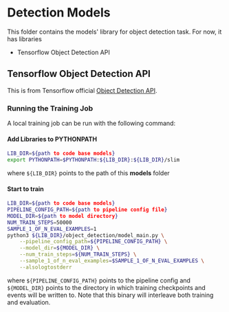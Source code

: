 # Detection Models

This folder contains the models' library for object detection task.
For now, it has libraries 
- Tensorflow Object Detection API

## Tensorflow Object Detection API
This is from Tensorflow official [Object Detection API](https://github.com/tensorflow/models/tree/master/research/object_detection "Object Detection API").

### Running the Training Job
A local training job can be run with the following command:
#### Add Libraries to PYTHONPATH
``` bash
LIB_DIR=${path to code base models}
export PYTHONPATH=$PYTHONPATH:${LIB_DIR}:${LIB_DIR}/slim
```
where `${LIB_DIR}` points to the path of this **models** folder

#### Start to train
```bash
LIB_DIR=${path to code base models}
PIPELINE_CONFIG_PATH=${path to pipeline config file}
MODEL_DIR=${path to model directory}
NUM_TRAIN_STEPS=50000
SAMPLE_1_OF_N_EVAL_EXAMPLES=1
python3 ${LIB_DIR}/object_detection/model_main.py \
    --pipeline_config_path=${PIPELINE_CONFIG_PATH} \
    --model_dir=${MODEL_DIR} \
    --num_train_steps=${NUM_TRAIN_STEPS} \
    --sample_1_of_n_eval_examples=$SAMPLE_1_OF_N_EVAL_EXAMPLES \
    --alsologtostderr
```
where `${PIPELINE_CONFIG_PATH}` points to the pipeline config and
`${MODEL_DIR}` points to the directory in which training checkpoints
and events will be written to. Note that this binary will interleave both
training and evaluation.
